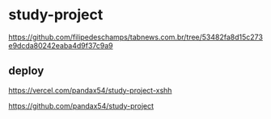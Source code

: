 # study-project

https://github.com/filipedeschamps/tabnews.com.br/tree/53482fa8d15c273e9dcda80242eaba4d9f37c9a9


## deploy 

https://vercel.com/pandax54/study-project-xshh

https://github.com/pandax54/study-project
